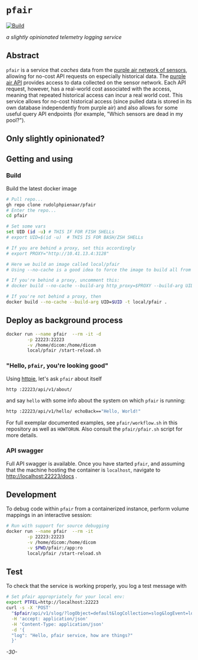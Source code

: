# `pfair`

[![Build](https://github.com/FNNDSC/pfair/actions/workflows/build.yml/badge.svg)](https://github.com/FNNDSC/pfair/actions/workflows/build.yml)

*a slightly opinionated telemetry logging service*

## Abstract

`pfair` is a service that _caches_ data from the [purple air network of sensors](https://www2.purpleair.com), allowing for no-cost API requests on especially historical data. The [purple air API](https://api.purpleair.com) provides access to data collected on the sensor network. Each API request, however, has a real-world cost associated with the access, meaning that repeated historical access can incur a real world cost. This service allows for no-cost historical access (since pulled data is stored in its own database independently from purple air) and also allows for some useful query API endpoints (for example, "Which sensors are dead in my pool?").

## Only slightly opinionated?


## Getting and using

### Build

Build the latest docker image

```bash
# Pull repo...
gh repo clone rudolphpienaar/pfair
# Enter the repo...
cd pfair

# Set some vars
set UID (id -u) # THIS IF FOR FISH SHELLs
# export UID=$(id -u)  # THIS IS FOR BASH/ZSH SHELLs

# If you are behind a proxy, set this accordingly
# export PROXY="http://10.41.13.4:3128"

# Here we build an image called local/pfair
# Using --no-cache is a good idea to force the image to build all from scratch

# If you're behind a proxy, uncomment this:
# docker build --no-cache --build-arg http_proxy=$PROXY --build-arg UID=$UID -t local/pfair .

# If you're not behind a proxy, then
docker build --no-cache --build-arg UID=$UID -t local/pfair .
```

## Deploy as background process

```bash
docker run --name pfair  --rm -it -d                                            \
        -p 22223:22223                                                          \
        -v /home/dicom:/home/dicom                                              \
        local/pfair /start-reload.sh
```

### "Hello, `pfair`, you're looking good"

Using [httpie](https://httpie.org/), let's ask `pfair` about itself


```bash
http :22223/api/v1/about/
```

and say `hello` with some info about the system on which `pfair` is running:

```bash
http :22223/api/v1/hello/ echoBack=="Hello, World!"
```

For full exemplar documented examples, see `pfair/workflow.sh` in this repository as well as `HOWTORUN`. Also consult the `pfair/pfair.sh` script for more details.

### API swagger

Full API swagger is available. Once you have started `pfair`, and assuming that the machine hosting the container is `localhost`, navigate to [http://localhost:22223/docs](http://localhost:22223/docs) .


## Development

To debug code within `pfair` from a containerized instance, perform volume mappings in an interactive session:

```bash
# Run with support for source debugging
docker run --name pfair  --rm -it                                              	\
        -p 22223:22223 	                                                        \
        -v /home/dicom:/home/dicom                                             	\
        -v $PWD/pfair:/app:ro                                                  	\
        local/pfair /start-reload.sh
```

## Test

To check that the service is working properly, you log a test message with

```bash
# Set pfair appropriately for your local env:
export PTFEL=http://localhost:22223
curl -s -X 'POST'                                                             \
  "$pfair/api/v1/slog/?logObject=default&logCollection=slog&logEvent=log"     \
  -H 'accept: application/json'                                               \
  -H 'Content-Type: application/json'                                         \
  -d '{
  "log": "Hello, pfair service, how are things?"
  }'
```

_-30-_

